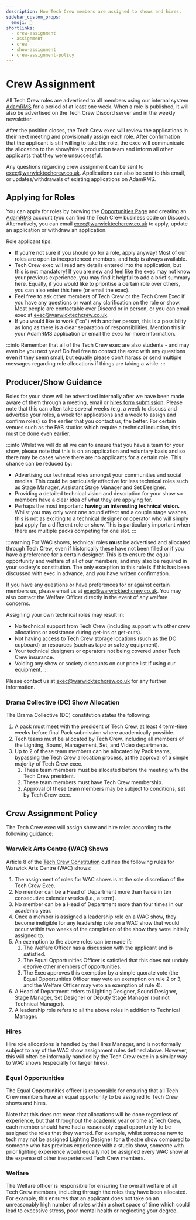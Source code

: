 ```yaml
---
description: How Tech Crew members are assigned to shows and hires.
sidebar_custom_props:
  emoji: 👷
shortlinks:
  - crew-assignment
  - assignment
  - crew
  - show-assignment
  - crew-assignment-policy
---
```

# Crew Assignment
All Tech Crew roles are advertised to all members using our internal system [AdamRMS](/opportunities) for a
period of at least one week. When a role is published, it will also be advertised on the Tech Crew Discord server and
in the weekly newsletter.

After the position closes, the Tech Crew exec will review the applications in their next meeting and provisionally
assign each role. After confirmation that the applicant is still willing to take the role, the exec will communicate
the allocation to the show/hire's production team and inform all other applicants that they were unsuccessful.

Any questions regarding crew assignment can be sent to [exec@warwicktechcrew.co.uk](exec@warwicktechcrew.co.uk).
Applications can also be sent to this email, or updates/withdrawals of existing applications on AdamRMS.

## Applying for Roles
You can apply for roles by browing the [Opportunities Page](/opportunities) and creating an
[AdamRMS](https://dash.adam-rms.com/) account (you can find the Tech Crew business code on Discord). Alternatively, you
can email [exec@warwicktechcrew.co.uk](exec@warwicktechcrew.co.uk) to apply, update an application or withdraw an
application.

Role applicant tips:
* If you're not sure if you should go for a role, apply anyway! Most of our roles are open to inexperienced members, and
  help is always available.
* Tech Crew exec will read any details entered into the application, but this is not mandatory! If you are new and feel
  like the exec may not know your previous experience, you may find it helpful to add a brief summary here. Equally, if
  you would like to prioritise a certain role over others, you can also enter this here (or email the exec).
* Feel free to ask other members of Tech Crew or the Tech Crew Exec if you have any questions or want any clarification
  on the role or show. Most people are contactable over Discord or in person, or you can email exec at
  [exec@warwicktechcrew.co.uk](exec@warwicktechcrew.co.uk).
* If you would like to work ("co") with another person, this is a possibility as long as there is a clear separation of
  responsibilities. Mention this in your AdamRMS application or email the exec for more information.

:::info
Remember that all of the Tech Crew exec are also students - and may even be you next year! Do feel free to contact the
exec with any questions even if they seem small, but equally please don't harass or send multiple messages regarding
role allocations if things are taking a while.
:::

## Producer/Show Guidance
Roles for your show will be advertised internally after we have been made aware of them through a meeting, email or
[hires form submission](/hires). Please note that this can often take several weeks (e.g. a week to discuss and
advertise your roles, a week for applications and a week to assign and confirm roles) so the earlier that you contact
us, the better. For certain venues such as the FAB studios which require a technical induction, this must be done even
earlier.

:::info
Whilst we will do all we can to ensure that you have a team for your show, please note that this is on an application
and voluntary basis and so there may be cases where there are no applicants for a certain role. This chance can be
reduced by:

* Advertising our technical roles amongst your communities and social medias. This could be particularly effective for
  less technical roles such as Stage Manager, Assistant Stage Manager and Set Designer.
* Providing a detailed technical vision and description for your show so members have a clear idea of what they are
  applying for.
* Perhaps the most important: **having an interesting technical vision.** Whilst you may only want one sound effect and
  a couple stage washes, this is not as exciting to a technical designer or operator who will simply just apply for a
  different role or show. This is particularly important when there are multiple packs competing for one slot.
:::

:::warning
For WAC shows, technical roles **must** be advertised and allocated through Tech Crew, even if historically these have
not been filled or if you have a preference for a certain designer. This is to ensure the equal opportunity and welfare
of all of our members, and may also be required in your society's constitution. The only exception to this rule is if
this has been discussed with exec in advance, and you have written confirmation.

If you have any questions or have preferences for or against certain members us, please email us at
[exec@warwicktechcrew.co.uk](exec@warwicktechcrew.co.uk). You may also contact the Welfare Officer directly in the event
of any welfare concerns.

Assigning your own technical roles may result in:
* No technical support from Tech Crew (including support with other crew allocations or assistance during get-ins
  or get-outs).
* Not having access to Tech Crew storage locations (such as the DC cupboard) or resources (such as tape or safety
  equipment).
* Your technical designers or operators not being covered under Tech Crew insurance.
* Voiding any show or society discounts on our price list if using our equipment.
:::

Please contact us at [exec@warwicktechcrew.co.uk](exec@warwicktechcrew.co.uk) for any further information.

### Drama Collective (DC) Show Allocation
The Drama Collective (DC) constitution states the following:
1. A pack must meet with the president of Tech Crew, at least 4 term-time weeks before final Pack submission where
   academically possible.
2. Tech teams must be allocated by Tech Crew, including all members of the Lighting, Sound, Management, Set, and Video 
   departments.
3. Up to 2 of these team members can be allocated by Pack teams, bypassing the Tech Crew allocation process, at the
   approval of a simple majority of Tech Crew exec.
     1. These team members must be allocated before the meeting with the Tech Crew president.
     2. These team members must have Tech Crew membership.
     3. Approval of these team members may be subject to conditions, set by Tech Crew exec.

## Crew Assignment Policy
The Tech Crew exec will assign show and hire roles according to the following guidance:

### Warwick Arts Centre (WAC) Shows
Article 8 of the [Tech Crew Constitution](/constitution) outlines the following rules for Warwick Arts Centre (WAC)
shows:

1. The assignment of roles for WAC shows is at the sole discretion of the Tech Crew Exec.
2. No member can be a Head of Department more than twice in ten consecutive calendar weeks (i.e., a term).
3. No member can be a Head of Department more than four times in our academic year.
4. Once a member is assigned a leadership role on a WAC show, they become ineligible for any leadership role on a WAC
  show that would occur within two weeks of the completion of the show they were initially assigned to.
5. An exemption to the above roles can be made if:
   1. The Welfare Officer has a discussion with the applicant and is satisfied.
   2. The Equal Opportunities Officer is satisfied that this does not unduly deprive other members of opportunities.
   3. The Exec approves this exemption by a simple quorate vote (the Equal Opportunities Officer may veto an exemption
      on rule 2 or 3, and the Welfare Officer may veto an exemption of rule 4).
6. A Head of Department refers to Lighting Designer, Sound Designer, Stage Manager, Set Designer or Deputy Stage
   Manager (but not Technical Manager).
7. A leadership role refers to all the above roles in addition to Technical Manager.

### Hires

Hire role allocations is handled by the Hires Manager, and is not formally subject to any of the WAC show assignment
rules defined above. However, this will often be informally handled by the Tech Crew exec in a similar way to WAC shows
(especially for larger hires).

### Equal Opportunities
The Equal Opportunities officer is responsible for ensuring that all Tech Crew members have an equal opportunity to be
assigned to Tech Crew shows and hires.

Note that this does not mean that allocations will be done regardless of experience, but that throughout the academic
year or time at Tech Crew, each member should have had a reasonably equal opportunity to be assigned the roles that
they wanted. For example, whilst someone new to tech may not be assigned Lighting Designer for a theatre show compared
to someone who has previous experience with a studio show, someone with prior lighting experience would equally not be
assigned every WAC show at the expense of other inexperienced Tech Crew members.

### Welfare
The Welfare officer is responsible for ensuring the overall welfare of all Tech Crew members, including through the
roles they have been allocated. For example, this ensures that an applicant does not take on an unreasonably high
number of roles within a short space of time which could lead to excessive stress, poor mental health or neglecting
your degree.